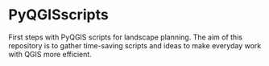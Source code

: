 # PyQGISscripts
First steps with PyQGIS scripts for landscape planning. The aim of this repository is to gather time-saving scripts and ideas to make everyday work with QGIS more efficient.
